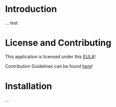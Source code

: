 # Introduction
...
test
# License and Contributing
This application is licensed under this [EULA](./EULA.md)!

Contribution Guidelines can be found [here](./CONTRIBUTE.md)!

# Installation
...



